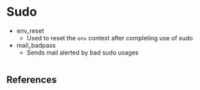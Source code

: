 # Sudo


- env_reset 
	- Used to reset the `env` context after completing use of sudo
- mail_badpass
	- Sends mail alerted by bad sudo usages

```

```

## References

